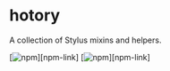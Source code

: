 # hotory

A collection of Stylus mixins and helpers.

[![npm](https://img.shields.io/npm/v/hotory.svg)][npm-link]
[![npm](https://img.shields.io/npm/dm/hotory.svg)][npm-link]
